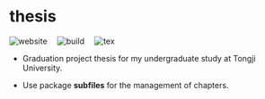 # thesis

![website](https://img.shields.io/badge/version-0.1+-green.svg) &emsp;![build](https://img.shields.io/badge/build-succeeded-brightgreen.svg) &emsp;![tex](https://img.shields.io/badge/TeX-XeLaTeX-blue.svg)


* Graduation project thesis for my undergraduate study at Tongji University.

* Use package **subfiles** for the management of chapters.